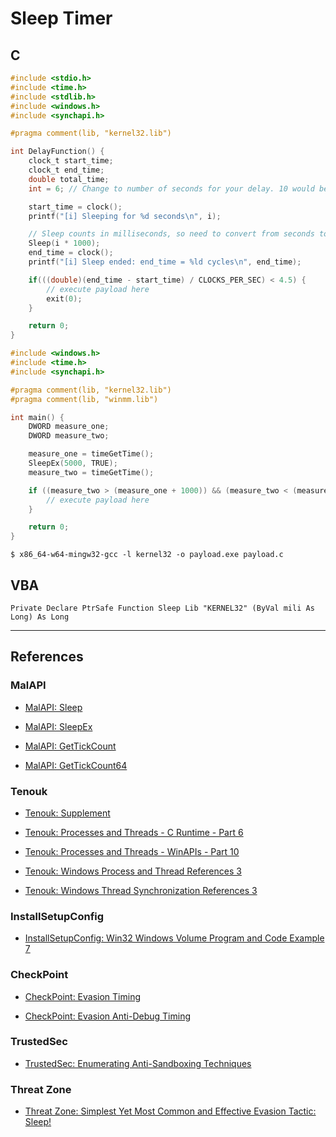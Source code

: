 # Sleep Timer

## C

```c
#include <stdio.h>
#include <time.h>
#include <stdlib.h>
#include <windows.h>
#include <synchapi.h>

#pragma comment(lib, "kernel32.lib")

int DelayFunction() {
    clock_t start_time;
    clock_t end_time;
    double total_time;
    int = 6; // Change to number of seconds for your delay. 10 would be a delay of 10 seconds. Default here is 6.

    start_time = clock();
    printf("[i] Sleeping for %d seconds\n", i);

    // Sleep counts in milliseconds, so need to convert from seconds to milliseconds (seconds * 1000)
    Sleep(i * 1000);
    end_time = clock();
    printf("[i] Sleep ended: end_time = %ld cycles\n", end_time);

    if(((double)(end_time - start_time) / CLOCKS_PER_SEC) < 4.5) {
	    // execute payload here
	    exit(0);
    }

    return 0;
}
```

```c
#include <windows.h>
#include <time.h>
#include <synchapi.h>

#pragma comment(lib, "kernel32.lib")
#pragma comment(lib, "winmm.lib")

int main() {
	DWORD measure_one;
	DWORD measure_two;

	measure_one = timeGetTime();
	SleepEx(5000, TRUE);
	measure_two = timeGetTime();

	if ((measure_two > (measure_one + 1000)) && (measure_two < (measure_one + 1005))) {
		// execute payload here
	}

	return 0;
}
```

```
$ x86_64-w64-mingw32-gcc -l kernel32 -o payload.exe payload.c
```

## VBA

```vbscript
Private Declare PtrSafe Function Sleep Lib "KERNEL32" (ByVal mili As Long) As Long
```

---
## References

### MalAPI

- [MalAPI: Sleep](https://malapi.io/winapi/Sleep)

- [MalAPI: SleepEx](https://malapi.io/winapi/SleepEx)

- [MalAPI: GetTickCount](https://malapi.io/winapi/GetTickCount)

- [MalAPI: GetTickCount64](https://malapi.io/winapi/GetTickCount64)

### Tenouk

- [Tenouk: Supplement](https://www.tenouk.com/Supplement.html)

- [Tenouk: Processes and Threads - C Runtime - Part 6](https://www.tenouk.com/ModuleS2.html)

- [Tenouk: Processes and Threads - WinAPIs - Part 10](https://www.tenouk.com/ModuleU4.html)

- [Tenouk: Windows Process and Thread References 3](https://www.tenouk.com/crstufunction2.html)

- [Tenouk: Windows Thread Synchronization References 3](https://www.tenouk.com/crstufunction5.html)

### InstallSetupConfig

- [InstallSetupConfig: Win32 Windows Volume Program and Code Example 7](https://www.installsetupconfig.com/win32programming/windowsvolumeapis1_6.html)

### CheckPoint

- [CheckPoint: Evasion Timing](https://evasions.checkpoint.com/src/Evasions/techniques/timing.html)

- [CheckPoint: Evasion Anti-Debug Timing](https://evasions.checkpoint.com/src/Anti-Debug/techniques/timing.html)

### TrustedSec

- [TrustedSec: Enumerating Anti-Sandboxing Techniques](https://trustedsec.com/blog/enumerating-anti-sandboxing-techniques)

### Threat Zone

- [Threat Zone: Simplest Yet Most Common and Effective Evasion Tactic: Sleep!](https://blog.threat.zone/simplest-yet-most-common-and-effective-evasion-tactic-sleep/)